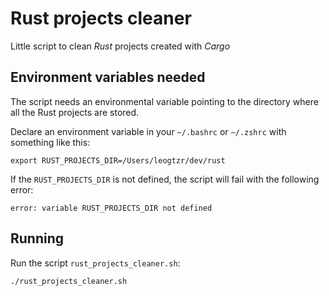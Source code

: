 # Rust projects cleaner

Little script to clean _Rust_ projects created with _Cargo_

## Environment variables needed

The script needs an environmental variable pointing to the directory where all
the Rust projects are stored.

Declare an environment variable in your `~/.bashrc` or `~/.zshrc` with something like this:

```
export RUST_PROJECTS_DIR=/Users/leogtzr/dev/rust
```

If the `RUST_PROJECTS_DIR` is not defined, the script will fail with the following error:

```
error: variable RUST_PROJECTS_DIR not defined
```

## Running

Run the script `rust_projects_cleaner.sh`:

```
./rust_projects_cleaner.sh
```
